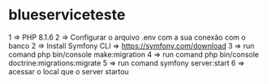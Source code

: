 # blueserviceteste


1 => PHP 8.1.6
2 => Configurar o arquivo .env com a sua conexão com o banco
2 => Install Symfony CLI => https://symfony.com/download
3 => run comand  php bin/console make:migration
4 => run comand   php bin/console doctrine:migrations:migrate
5 => run comand symfony server:start
6 => acessar o local que o server startou